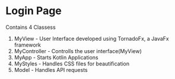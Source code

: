 # Login Page
Contains 4 Classess
1. MyView - User Interface developed using TornadoFx, a JavaFx framework
2. MyController - Controlls the user interface(MyView)
3. MyApp - Starts Kotlin Applications
4. MyStyles - Handles CSS files for beautification
5. Model  - Handles API requests
